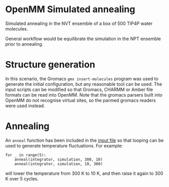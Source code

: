 # OpenMM Simulated annealing

Simulated annealing in the NVT ensemble of a box of 500 TIP4P water molecules.

General workflow would be equilibrate the simulation in the NPT ensemble prior to annealing.

# Structure generation

In this scenario, the Gromacs `gmx insert-molecules` program was used to generate the initial 
configuration, but any reasonable tool can be used. The input scripts can be modified so that
Gromacs, CHARMM or Amber file formats can be read into OpenMM.
Note that the gromacs parsers built into OpenMM do not recognise virtual sites, so the parmed 
gromacs readers were used instead.

# Annealing

An `anneal` function has been included in the [input file](anneal/anneal.py) so that looping
can be used to generate temperature fluctuations. For example:

```
for _ in range(5):
    anneal(integrator, simulation, 300, 10)
    anneal(integrator, simulation, 10, 300)
```

will lower the temperature from 300 K to 10 K, and then raise it again to 300 K over 5 cycles.
